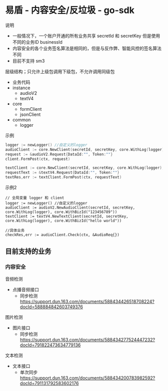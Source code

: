 # 易盾 - 内容安全/反垃圾 - go-sdk

说明
- 一般情况下，一个账户开通的所有业务共享 secretId 和 secretKey 但是使用不同的业务ID businessId
- 内容安全的各个业务签名算法是相同的，但是与反作弊、智能风控的签名算法不同
- 目前不支持 sm3

层级结构；只允许上级包调用下级包，不允许调用同级包
- 业务代码
- instance
  - audioV2
  - textV4
- core
  - formClient
  - jsonClient
- common
  - logger

示例
```go
logger := newLogger() //自定义的logger
audioClient := core.NewClient(secretId, secretKey, core.WithLog(logger), core.WithBizId("123456789"))
request := &audioV2.Request{DataId:"", Token:""}
client.FormPost(ctx, request)

textClient := core.NewClient(secretId, secretKey, core.WithLog(logger), core.WithBizId("abcdefg"))
requestText := &textV4.Request{DataId:"", Token:""}
textRes,err := textClient.FormPost(ctx, requestText)
```

示例2
```
// 全局变量 logger 和 client
logger := newLogger() //自定义的logger
audioClient := audioV2.NewAudioClient(secretId, secretKey, core.WithLog(logger), core.WithBizId("123456789"))
textClient := textV4.NewTextClient(secretId, secretKey, core.WithLog(logger), core.WithBizId("hello world"))

//具体业务
checkRes,err := audioClient.Check(ctx, &AudioReq{})
```

## 目前支持的业务

### 内容安全

音频检测
- 点播音频接口
  - 同步检测 https://support.dun.163.com/documents/588434426518708224?docId=588884842603749376

图片检测
- 图片接口
  - 同步检测 https://support.dun.163.com/documents/588434277524447232?docId=791822473634779136

文本检测
- 文本接口
  - 单次同步 https://support.dun.163.com/documents/588434200783982592?docId=791131792583602176